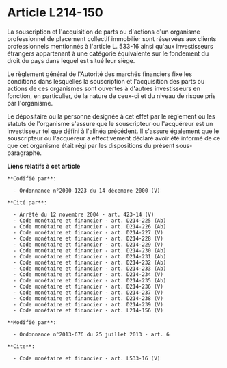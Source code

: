 # Article L214-150

La souscription et l'acquisition de parts ou d'actions d'un organisme professionnel de placement collectif immobilier sont
réservées aux clients professionnels mentionnés à l'article L. 533-16 ainsi qu'aux investisseurs étrangers appartenant à une
catégorie équivalente sur le fondement du droit du pays dans lequel est situé leur siège. 

Le règlement général de l'Autorité des marchés financiers fixe les conditions dans lesquelles la souscription et
l'acquisition des parts ou actions de ces organismes sont ouvertes à d'autres investisseurs en fonction, en particulier, de
la nature de ceux-ci et du niveau de risque pris par l'organisme. 

Le dépositaire ou la personne désignée à cet effet par le règlement ou les statuts de l'organisme s'assure que le
souscripteur ou l'acquéreur est un investisseur tel que défini à l'alinéa précédent. Il s'assure également que le
souscripteur ou l'acquéreur a effectivement déclaré avoir été informé de ce que cet organisme était régi par les dispositions
du présent sous-paragraphe.

**Liens relatifs à cet article**

	**Codifié par**:

	  - Ordonnance n°2000-1223 du 14 décembre 2000 (V)

	**Cité par**:

	  - Arrêté du 12 novembre 2004 - art. 423-14 (V)
	  - Code monétaire et financier - art. D214-225 (Ab)
	  - Code monétaire et financier - art. D214-226 (Ab)
	  - Code monétaire et financier - art. D214-227 (V)
	  - Code monétaire et financier - art. D214-228 (V)
	  - Code monétaire et financier - art. D214-229 (V)
	  - Code monétaire et financier - art. D214-230 (Ab)
	  - Code monétaire et financier - art. D214-231 (Ab)
	  - Code monétaire et financier - art. D214-232 (Ab)
	  - Code monétaire et financier - art. D214-233 (Ab)
	  - Code monétaire et financier - art. D214-234 (V)
	  - Code monétaire et financier - art. D214-235 (Ab)
	  - Code monétaire et financier - art. D214-236 (V)
	  - Code monétaire et financier - art. D214-237 (V)
	  - Code monétaire et financier - art. D214-238 (V)
	  - Code monétaire et financier - art. D214-239 (V)
	  - Code monétaire et financier - art. L214-156 (V)

	**Modifié par**:

	  - Ordonnance n°2013-676 du 25 juillet 2013 - art. 6

	**Cite**:

	  - Code monétaire et financier - art. L533-16 (V)
